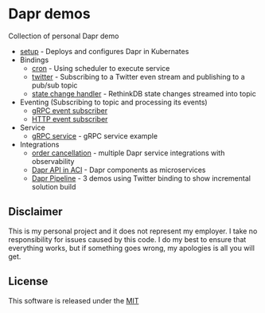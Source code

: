 # Dapr demos

Collection of personal Dapr demo

* [setup](./setup) - Deploys and configures Dapr in Kubernates 
* Bindings
  * [cron](./cron-binding) - Using scheduler to execute service 
  * [twitter](./tweet-provider) - Subscribing to a Twitter even stream and publishing to a pub/sub topic
  * [state change handler](./state-change-handler) - RethinkDB state changes streamed into topic
* Eventing (Subscribing to topic and processing its events)
  * [gRPC event subscriber](./grpc-event-subscriber)
  * [HTTP event subscriber](./http-event-subscriber)
* Service 
  * [gRPC service](./grpc-service) - gRPC service example
* Integrations
  * [order cancellation](./order-cancellation) - multiple Dapr service integrations with observability
  * [Dapr API in ACI](./dapr-aci) - Dapr components as microservices 
  * [Dapr Pipeline](./dapr-pipeline) - 3 demos using Twitter binding to show incremental solution build


## Disclaimer

This is my personal project and it does not represent my employer. I take no responsibility for issues caused by this code. I do my best to ensure that everything works, but if something goes wrong, my apologies is all you will get.

## License

This software is released under the [MIT](./LICENSE)
